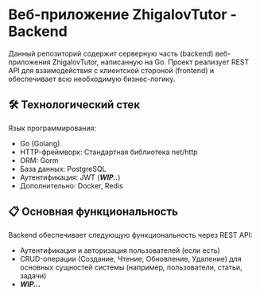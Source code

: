 # Веб-приложение ZhigalovTutor - Backend
Данный репозиторий содержит серверную часть (backend) веб-приложения ZhigalovTutor, написанную на Go. Проект реализует REST API для взаимодействия с клиентской стороной (frontend) и обеспечивает всю необходимую бизнес-логику.

## 🛠 Технологический стек
Язык программирования: 
* Go (Golang)
* HTTP-фреймворк: Стандартная библиотека net/http
* ORM: Gorm
* База данных: PostgreSQL
* Аутентификация: JWT (_**WIP..**_)
* Дополнительно: Docker, Redis

## 📋 Основная функциональность
Backend обеспечивает следующую функциональность через REST API:
* Аутентификация и авторизация пользователей (если есть)
* CRUD-операции (Создание, Чтение, Обновление, Удаление) для основных сущностей системы (например, пользователи, статьи, задачи)
* _**WIP...**_